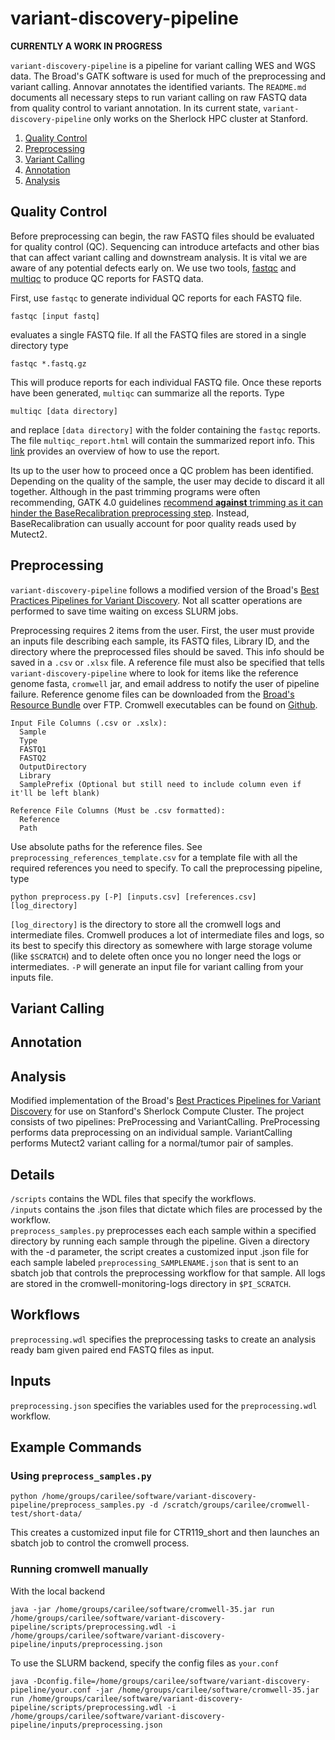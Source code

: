 # variant-discovery-pipeline
**CURRENTLY A WORK IN PROGRESS**

`variant-discovery-pipeline` is a pipeline for variant calling WES and WGS data. The Broad's GATK software is used
for much of the preprocessing and variant calling. Annovar annotates the identified variants. The `README.md` documents
all necessary steps to run variant calling on raw FASTQ data from quality control to variant annotation. In its current
state, `variant-discovery-pipeline` only works on the Sherlock HPC cluster at Stanford. 

1. [Quality Control](#quality-control)
2. [Preprocessing](#preprocessing)
3. [Variant Calling](#variant-calling)
4. [Annotation](#annotation)
5. [Analysis](#analysis)

## Quality Control
Before preprocessing can begin, the raw FASTQ files should be evaluated for quality control (QC).
Sequencing can introduce artefacts and other bias that can affect variant calling and downstream
analysis. It is vital we are aware of any potential defects early on. We use two tools, [fastqc](https://www.bioinformatics.babraham.ac.uk/projects/fastqc/) and [multiqc](https://multiqc.info/)
to produce QC reports for FASTQ data. 

First, use `fastqc` to generate individual QC reports for each FASTQ file.
```
fastqc [input fastq]
```
evaluates a single FASTQ file. If all the FASTQ files are stored in a single directory type
```
fastqc *.fastq.gz
```
This will produce reports for each individual FASTQ file. Once these reports have been generated,
`multiqc` can summarize all the reports. Type
```
multiqc [data directory]
```
and replace `[data directory]` with the folder containing the `fastqc` reports. The file
`multiqc_report.html` will contain the summarized report info. This 
[link](https://multiqc.info/docs/#using-multiqc-reports) provides an overview of how to use
the report. 

Its up to the user how to proceed once a QC problem has been identified. Depending
on the quality of the sample, the user may decide to discard it all together. Although in the past
trimming programs were often recommending, GATK 4.0 guidelines [recommend **against** trimming as
it can hinder the BaseRecalibration preprocessing step](https://software.broadinstitute.org/gatk/documentation/tooldocs/4.0.0.0/picard_analysis_CollectBaseDistributionByCycle.php).
Instead, BaseRecalibration can usually account
for poor quality reads used by Mutect2. 

## Preprocessing
`variant-discovery-pipeline` follows a modified version of the Broad's 
[Best Practices Pipelines for Variant Discovery](https://software.broadinstitute.org/gatk/best-practices/workflow).
Not all scatter operations are performed to save time waiting on excess SLURM jobs. 

Preprocessing requires 2 items from the user. First, the user must provide an inputs file describing each sample, its FASTQ files,
Library ID, and the directory where the preprocessed files should be saved. This info should be saved in a `.csv` or `.xlsx` file. 
A reference file must also be specified that tells `variant-discovery-pipeline` where to look for items like the reference genome fasta,
`cromwell` jar, and email address to notify the user of pipeline failure. Reference genome files can be downloaded from the [Broad's
Resource Bundle](https://software.broadinstitute.org/gatk/download/bundle) over FTP. Cromwell executables can be found on 
[Github](https://github.com/broadinstitute/cromwell/releases).

```
Input File Columns (.csv or .xslx):
  Sample
  Type
  FASTQ1
  FASTQ2
  OutputDirectory
  Library
  SamplePrefix (Optional but still need to include column even if it'll be left blank)
```
```
Reference File Columns (Must be .csv formatted):
  Reference
  Path
```
Use absolute paths for the reference files. See `preprocessing_references_template.csv` for a template file with all the required
references you need to specify.
To call the preprocessing pipeline, type
```
python preprocess.py [-P] [inputs.csv] [references.csv] [log_directory]
```
`[log_directory]` is the directory to store all the cromwell logs and intermediate files. Cromwell produces a lot of intermediate
files and logs, so its best to specify this directory as somewhere with large storage volume (like `$SCRATCH`) and to delete often 
once you no longer need the logs or intermediates. `-P` will generate an input file for variant calling from your inputs file.

## Variant Calling


## Annotation


## Analysis


Modified implementation of the Broad's [Best Practices Pipelines for Variant Discovery](https://software.broadinstitute.org/gatk/best-practices/workflow) for use on Stanford's Sherlock Compute Cluster. The project consists of two pipelines: PreProcessing and VariantCalling. PreProcessing performs data preprocessing on an individual sample. VariantCalling performs Mutect2 variant calling for a normal/tumor pair of samples. 

## Details
`/scripts` contains the WDL files that specify the workflows.  
`/inputs` contains the .json files that dictate which files are processed by the workflow.  
`preprocess_samples.py` preprocesses each each sample within a specified directory by running each sample through the pipeline. Given a directory with the -d parameter, the script creates a customized input .json file for each sample labeled `preprocessing_SAMPLENAME.json` that is sent to an sbatch job that controls the preprocessing workflow for that sample. All logs are stored in the cromwell-monitoring-logs directory in `$PI_SCRATCH`. 
## Workflows
`preprocessing.wdl` specifies the preprocessing tasks to create an analysis ready bam given paired end FASTQ files as input. 
## Inputs
`preprocessing.json` specifies the variables used for the `preprocessing.wdl` workflow.
## Example Commands
### Using `preprocess_samples.py`
```
python /home/groups/carilee/software/variant-discovery-pipeline/preprocess_samples.py -d /scratch/groups/carilee/cromwell-test/short-data/
```
This creates a customized input file for CTR119_short and then launches an sbatch job to control the cromwell process.  
### Running cromwell manually
With the local backend
```
java -jar /home/groups/carilee/software/cromwell-35.jar run /home/groups/carilee/software/variant-discovery-pipeline/scripts/preprocessing.wdl -i /home/groups/carilee/software/variant-discovery-pipeline/inputs/preprocessing.json
```
To use the SLURM backend, specify the config files as `your.conf`
```
java -Dconfig.file=/home/groups/carilee/software/variant-discovery-pipeline/your.conf -jar /home/groups/carilee/software/cromwell-35.jar run /home/groups/carilee/software/variant-discovery-pipeline/scripts/preprocessing.wdl -i /home/groups/carilee/software/variant-discovery-pipeline/inputs/preprocessing.json
```

